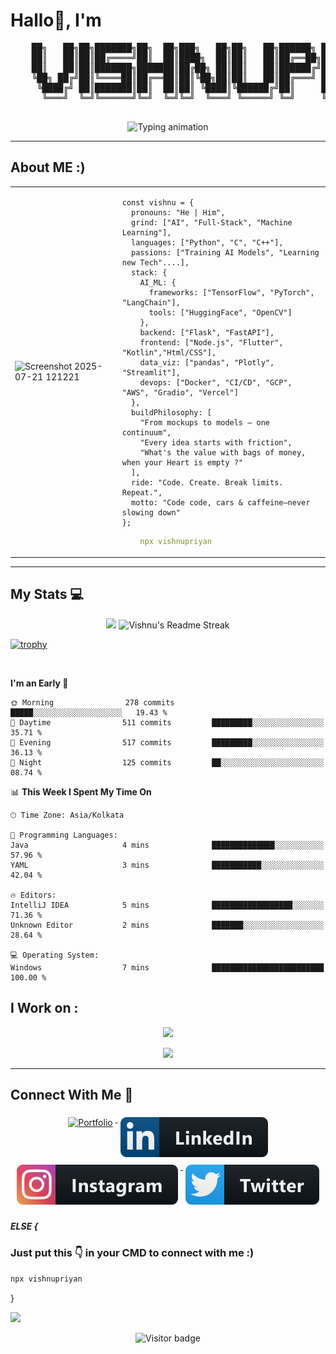 <!-- ████████████████████████████████████████████████████████████ -->
<!-- 🤖 WELCOME TO MY GITHUB PROFILE README    -->
<!-- ████████████████████████████████████████████████████████████ -->


<!-- My GitHub Profile README -->

<h1 align="left">Hallo👋, I'm </h1>
<div align="center">
  <pre>
    ██╗   ██╗██╗███████╗██╗  ██╗███╗   ██╗██╗   ██╗██████╗ ██████╗ ██╗██╗   ██╗ █████╗ ███╗   ██╗
    ██║   ██║██║██╔════╝██║  ██║████╗  ██║██║   ██║██╔══██╗██╔══██╗██║╚██╗ ██╔╝██╔══██╗████╗  ██║
    ██║   ██║██║███████╗███████║██╔██╗ ██║██║   ██║██████╔╝██████╔╝██║ ╚████╔╝ ███████║██╔██╗ ██║
    ╚██╗ ██╔╝██║╚════██║██╔══██║██║╚██╗██║██║   ██║██╔═══╝ ██╔══██╗██║  ╚██╔╝  ██╔══██║██║╚██╗██║
     ╚████╔╝ ██║███████║██║  ██║██║ ╚████║╚██████╔╝██║     ██║  ██║██║   ██║   ██║  ██║██║ ╚████║
      ╚═══╝  ╚═╝╚══════╝╚═╝  ╚═╝╚═╝  ╚═══╝ ╚═════╝ ╚═╝     ╚═╝  ╚═╝╚═╝   ╚═╝   ╚═╝  ╚═╝╚═╝  ╚═══╝
  </pre>
</div> 

<p align="center">
  <img src="https://readme-typing-svg.demolab.com?font=JetBrains+Mono&size=22&pause=1000&color=36BCF7&center=true&vCenter=true&width=850&lines=AI+Engineer+%7C+Tech+Builder+%7C+Gamer+%7C+Car+Nerd;Code%2C+cars%2C+and+caffeine+kept+me+going.+I+just+never+slowed+down;Building+Bold+Projects+With+Purpose.;Turning+AI+Concepts+Into+Impact.;Fueled+by+Curiosity+%2B+Code+%2B+Clean+Designs" alt="Typing animation" />
</p>


---

<p></p>


##  About ME :) 
<table>
  <tr>
    <td>
     <img width= "655" height = "856" alt="Screenshot 2025-07-21 121221" src="https://github.com/user-attachments/assets/41e1d291-2bf0-4628-b969-76ffe3cb16ff" />
    </td>
    <td>

```env
const vishnu = {
  pronouns: "He | Him",
  grind: ["AI", "Full‑Stack", "Machine Learning"],
  languages: ["Python", "C", "C++"],
  passions: ["Training AI Models", "Learning new Tech"....],
  stack: {
    AI_ML: {
      frameworks: ["TensorFlow", "PyTorch", "LangChain"],
      tools: ["HuggingFace", "OpenCV"]
    },
    backend: ["Flask", "FastAPI"],
    frontend: ["Node.js", "Flutter", "Kotlin","Html/CSS"],
    data_viz: ["pandas", "Plotly", "Streamlit"],
    devops: ["Docker", "CI/CD", "GCP", "AWS", "Gradio", "Vercel"]
  },
  buildPhilosophy: [
    "From mockups to models — one continuum",
    "Every idea starts with friction",
    "What's the value with bags of money, when your Heart is empty ?"
  ],
  ride: "Code. Create. Break limits. Repeat.",
  motto: "Code code, cars & caffeine—never slowing down"
};
```
```yaml
    npx vishnupriyan
```
  </tr>
</table>


  


---



## My Stats 💻


<p align="center">
  <img width=380 src="https://github-readme-stats.vercel.app/api?username=vishnupriyanpr&rank_icon=github&show_icons=true&theme=algolia&hide_border=false&count_private=true"  />
  <img  width=400 src="https://nirzak-streak-stats.vercel.app/?user=vishnupriyanpr&theme=algolia&hide_border=false" alt="Vishnu's Readme Streak" />



</p>


<p align="center">
  
  [![trophy](https://nirzak-trophies.vercel.app/?username=vishnupriyanpr&theme=algolia&column=9&margin-w=18&margin-h=24&no-bg=true)](https://github.com/Nirzak/github-trophies-self-deploy)



<br>

<!--START_SECTION:waka-->
**I'm an Early 🐤** 

```text
🌞 Morning                278 commits         █████░░░░░░░░░░░░░░░░░░░░   19.43 % 
🌆 Daytime                511 commits         █████████░░░░░░░░░░░░░░░░   35.71 % 
🌃 Evening                517 commits         █████████░░░░░░░░░░░░░░░░   36.13 % 
🌙 Night                  125 commits         ██░░░░░░░░░░░░░░░░░░░░░░░   08.74 % 
```


📊 **This Week I Spent My Time On** 

```text
🕑︎ Time Zone: Asia/Kolkata

💬 Programming Languages: 
Java                     4 mins              ██████████████░░░░░░░░░░░   57.96 % 
YAML                     3 mins              ███████████░░░░░░░░░░░░░░   42.04 % 

🔥 Editors: 
IntelliJ IDEA            5 mins              ██████████████████░░░░░░░   71.36 % 
Unknown Editor           2 mins              ███████░░░░░░░░░░░░░░░░░░   28.64 % 

💻 Operating System: 
Windows                  7 mins              █████████████████████████   100.00 % 
```


<!--END_SECTION:waka-->

## I Work on :


<p align="center">
  <a href="https://skillicons.dev">
    <img src="https://skillicons.dev/icons?i=c,cpp,python,java,dart,kotlin,flutter,html,css,nodejs,firebase" />
  </a>
</p>
<p align="center">
  <a href="https://skillicons.dev">
    <img src="https://skillicons.dev/icons?i=tensorflow,pytorch,fastapi,git,github,docker,aws,vercel,kubernetes,mysql,npm" />
  </a>
</p>

---



##  Connect With Me 🤝


<p align="center">
  <!-- Portfolio -->
  <a href="https://vishnupriyan.vercel.app" target="_blank">
    <img src="https://img.shields.io/badge/Portfolio-black?&logo=vercel" alt="Portfolio" width="120" style="vertical-align:top; margin:6px 4px"/>
  </a>
  
  <!-- Gmail -->
<!-- Gmail - Working badge style to match others -->

  
  <!-- LinkedIn -->
  <a href="https://www.linkedin.com/in/vishnupriyan-p-r" target="_blank">
    <img src="svg/social/linkedin.svg" alt="LinkedIn Profile" style="vertical-align:top; margin:6px 4px">
  </a>  
  
  <!-- Instagram -->
  <a href="https://instagram.com/vishnupriyan_pr" target="_blank">
    <img src="svg/social/instagram.svg" alt="Instagram Profile" style="vertical-align:top; margin:6px 4px">
  </a>
  
  <!-- X (Twitter) -->
  <a href="https://x.com/Vishnupriyan_03" target="_blank">
    <img src="svg/social/twitter.svg" alt="X (Twitter) Profile" style="vertical-align:top; margin:6px 4px">
  </a>
</p>


##### ELSE {
### Just put this 👇 in your CMD to connect with me :)
```bash
npx vishnupriyan
```

}
<p></p>
<p></p>




<img src="https://user-images.githubusercontent.com/73097560/115834477-dbab4500-a447-11eb-908a-139a6edaec5c.gif">


<!-- Banner placeholder -->
<!-- ![Banner](link-to-your-banner.png) -->

<p align="center">
  <img src="https://visitor-badge.laobi.icu/badge?page_id=vishnupriyanpr.readme" alt="Visitor badge"/>

  
</p>
